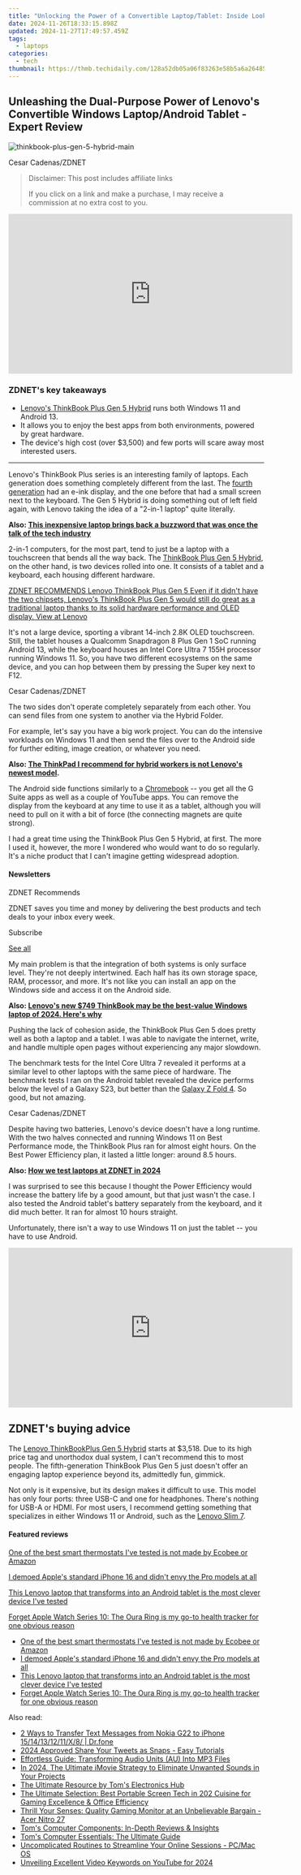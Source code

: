 ```yaml
---
title: "Unlocking the Power of a Convertible Laptop/Tablet: Inside Look at Lenovo's Innovative Creation | Analyzed"
date: 2024-11-26T18:33:15.898Z
updated: 2024-11-27T17:49:57.459Z
tags:
  - laptops
categories:
  - tech
thumbnail: https://thmb.techidaily.com/128a52db05a06f83263e58b5a6a26485493e4674a4560940aaffe08f0a59ec40.jpg
---
```


## Unleashing the Dual-Purpose Power of Lenovo's Convertible Windows Laptop/Android Tablet - Expert Review

![thinkbook-plus-gen-5-hybrid-main](https://www.zdnet.com/a/img/resize/8b550b091729ce7cb8a6af8a03a6da0889fe0762/2024/09/10/3128d548-b2d6-4094-8e0a-56065a79958a/thinkbook-plus-gen-5-hybrid-main.jpg?auto=webp&width=1280)

Cesar Cadenas/ZDNET

>  Disclaimer: This post includes affiliate links
>
>  If you click on a link and make a purchase, I may receive a commission at no extra cost to you.
>

<!-- affiliate ads begin -->
<iframe width="560" height="315" src="https://www.youtube.com/embed/6kzbT13ds3M?si=hBInu0Or-cX2ANJF&autoplay=1" title="YouTube video player" frameborder="0" allow="accelerometer; autoplay; clipboard-write; encrypted-media; gyroscope; picture-in-picture; web-share" referrerpolicy="strict-origin-when-cross-origin" allowfullscreen></iframe>
<!-- affiliate ads end -->

### ZDNET's key takeaways

* [Lenovo's ThinkBook Plus Gen 5 Hybrid](https://shop-links.co/link/?url=https%3A%2F%2Fwww.lenovo.com%2Fus%2Fen%2Fp%2Flaptops%2Fthinkbook%2Fthinkbook-plus%2Flenovo-thinkbook-plus-gen-5-hybrid-14-inch-station-and-tab%2Flen101b0047&publisher_slug=itechdaily19598&exclusive=1) runs both Windows 11 and Android 13.
* It allows you to enjoy the best apps from both environments, powered by great hardware.
* The device's high cost (over $3,500) and few ports will scare away most interested users.

---

Lenovo's ThinkBook Plus series is an interesting family of laptops. Each generation does something completely different from the last. The [fourth generation](https://www.zdnet.com/article/lenovos-new-thinkbook-plus-is-the-most-interesting-2-in-1-laptop-ive-used-all-year/) had an e-ink display, and the one before that had a small screen next to the keyboard. The Gen 5 Hybrid is doing something out of left field again, with Lenovo taking the idea of a "2-in-1 laptop" quite literally.

**Also: [This inexpensive laptop brings back a buzzword that was once the talk of the tech industry](https://www.zdnet.com/article/this-inexpensive-laptop-brings-back-a-buzzword-that-was-once-the-talk-of-the-tech-industry/)**

2-in-1 computers, for the most part, tend to just be a laptop with a touchscreen that bends all the way back. The [ThinkBook Plus Gen 5 Hybrid](https://shop-links.co/link/?url=https%3A%2F%2Fwww.lenovo.com%2Fus%2Fen%2Fp%2Flaptops%2Fthinkbook%2Fthinkbook-plus%2Flenovo-thinkbook-plus-gen-5-hybrid-14-inch-station-and-tab%2Flen101b0047%3F&publisher_slug=itechdaily19598&exclusive=1), on the other hand, is two devices rolled into one. It consists of a tablet and a keyboard, each housing different hardware.

[ZDNET RECOMMENDS Lenovo ThinkBook Plus Gen 5 Even if it didn't have the two chipsets, Lenovo's ThinkBook Plus Gen 5 would still do great as a traditional laptop thanks to its solid hardware performance and OLED display. View at Lenovo](https://shop-links.co/link/?url=https%3A%2F%2Fwww.lenovo.com%2Fus%2Fen%2Fp%2Flaptops%2Fthinkbook%2Fthinkbook-plus%2Flenovo-thinkbook-plus-gen-5-hybrid-14-inch-station-and-tab%2Flen101b0047%3F&publisher_slug=itechdaily19598&exclusive=1)

It's not a large device, sporting a vibrant 14-inch 2.8K OLED touchscreen. Still, the tablet houses a Qualcomm Snapdragon 8 Plus Gen 1 SoC running Android 13, while the keyboard houses an Intel Core Ultra 7 155H processor running Windows 11\. So, you have two different ecosystems on the same device, and you can hop between them by pressing the Super key next to F12.

Cesar Cadenas/ZDNET

The two sides don't operate completely separately from each other. You can send files from one system to another via the Hybrid Folder.

For example, let's say you have a big work project. You can do the intensive workloads on Windows 11 and then send the files over to the Android side for further editing, image creation, or whatever you need. 

**Also: [The ThinkPad I recommend for hybrid workers is not Lenovo's newest model](https://www.zdnet.com/article/the-thinkpad-i-recommend-for-hybrid-workers-is-not-lenovos-newest-model/).**

The Android side functions similarly to a [Chromebook](https://www.zdnet.com/article/6-reasons-why-a-chromebook-is-the-best-laptop-for-most-anyone/) \-- you get all the G Suite apps as well as a couple of YouTube apps. You can remove the display from the keyboard at any time to use it as a tablet, although you will need to pull on it with a bit of force (the connecting magnets are quite strong).

I had a great time using the ThinkBook Plus Gen 5 Hybrid, at first. The more I used it, however, the more I wondered who would want to do so regularly. It's a niche product that I can't imagine getting widespread adoption.

#### Newsletters

ZDNET Recommends

ZDNET saves you time and money by delivering the best products and tech deals to your inbox every week.

 Subscribe

[See all](https://www.zdnet.com/newsletters/)

My main problem is that the integration of both systems is only surface level. They're not deeply intertwined. Each half has its own storage space, RAM, processor, and more. It's not like you can install an app on the Windows side and access it on the Android side.

**Also: [Lenovo's new $749 ThinkBook may be the best-value Windows laptop of 2024\. Here's why](https://www.zdnet.com/article/lenovos-new-749-ideapad-may-be-the-best-value-windows-laptop-of-2024-heres-why/)**

Pushing the lack of cohesion aside, the ThinkBook Plus Gen 5 does pretty well as both a laptop and a tablet. I was able to navigate the internet, write, and handle multiple open pages without experiencing any major slowdown.

The benchmark tests for the Intel Core Ultra 7 revealed it performs at a similar level to other laptops with the same piece of hardware. The benchmark tests I ran on the Android tablet revealed the device performs below the level of a Galaxy S23, but better than the [Galaxy Z Fold 4](https://www.zdnet.com/article/samsung-galaxy-z-fold-4-review/). So good, but not amazing.

Cesar Cadenas/ZDNET

Despite having two batteries, Lenovo's device doesn't have a long runtime. With the two halves connected and running Windows 11 on Best Performance mode, the ThinkBook Plus ran for almost eight hours. On the Best Power Efficiency plan, it lasted a little longer: around 8.5 hours.

**Also: [How we test laptops at ZDNET in 2024](https://www.zdnet.com/article/how-we-test-laptops/)**

I was surprised to see this because I thought the Power Efficiency would increase the battery life by a good amount, but that just wasn't the case. I also tested the Android tablet's battery separately from the keyboard, and it did much better. It ran for almost 10 hours straight.

Unfortunately, there isn't a way to use Windows 11 on just the tablet -- you have to use Android.

<!-- affiliate ads begin -->
<iframe width="560" height="315" src="https://www.youtube.com/embed/oeSN3u4fO9M?si=Ua3Hzcil6u6akDgY&autoplay=1" title="YouTube video player" frameborder="0" allow="accelerometer; autoplay; clipboard-write; encrypted-media; gyroscope; picture-in-picture; web-share" referrerpolicy="strict-origin-when-cross-origin" allowfullscreen></iframe>
<!-- affiliate ads end -->

## ZDNET's buying advice

The [Lenovo ThinkBookPlus Gen 5 Hybrid](https://shop-links.co/link/?url=https%3A%2F%2Fwww.lenovo.com%2Fus%2Fen%2Fp%2Flaptops%2Fthinkbook%2Fthinkbook-plus%2Flenovo-thinkbook-plus-gen-5-hybrid-14-inch-station-and-tab%2Flen101b0047&publisher_slug=itechdaily19598&exclusive=1) starts at $3,518\. Due to its high price tag and unorthodox dual system, I can't recommend this to most people. The fifth-generation ThinkBook Plus Gen 5 just doesn't offer an engaging laptop experience beyond its, admittedly fun, gimmick.

Not only is it expensive, but its design makes it difficult to use. This model has only four ports: three USB-C and one for headphones. There's nothing for USB-A or HDMI. For most users, I recommend getting something that specializes in either Windows 11 or Android, such as the [Lenovo Slim 7](https://www.zdnet.com/article/this-lenovo-laptop-impressed-me-with-two-quintessential-features-for-power-users/).

#### Featured reviews

[One of the best smart thermostats I've tested is not made by Ecobee or Amazon](https://www.zdnet.com/article/one-of-the-best-smart-thermostats-ive-tested-is-not-made-by-ecobee-or-amazon/ "One of the best smart thermostats I've tested is not made by Ecobee or Amazon")

[I demoed Apple's standard iPhone 16 and didn't envy the Pro models at all](https://www.zdnet.com/article/why-im-recommending-the-standard-iphone-16-over-the-pro-this-year-and-im-not-alone/ "I demoed Apple's standard iPhone 16 and didn't envy the Pro models at all")

[This Lenovo laptop that transforms into an Android tablet is the most clever device I've tested](https://www.zdnet.com/article/i-tested-lenovos-windows-laptop-that-doubles-as-an-android-tablet-and-it-has-so-much-potential/ "This Lenovo laptop that transforms into an Android tablet is the most clever device I've tested")

[Forget Apple Watch Series 10: The Oura Ring is my go-to health tracker for one obvious reason](https://www.zdnet.com/article/forget-apple-watch-series-10-the-oura-ring-is-my-go-to-health-tracker-for-one-obvious-reason/ "Forget Apple Watch Series 10: The Oura Ring is my go-to health tracker for one obvious reason")

* [One of the best smart thermostats I've tested is not made by Ecobee or Amazon](https://www.zdnet.com/article/one-of-the-best-smart-thermostats-ive-tested-is-not-made-by-ecobee-or-amazon/ "One of the best smart thermostats I've tested is not made by Ecobee or Amazon")
* [I demoed Apple's standard iPhone 16 and didn't envy the Pro models at all](https://www.zdnet.com/article/why-im-recommending-the-standard-iphone-16-over-the-pro-this-year-and-im-not-alone/ "I demoed Apple's standard iPhone 16 and didn't envy the Pro models at all")
* [This Lenovo laptop that transforms into an Android tablet is the most clever device I've tested](https://www.zdnet.com/article/i-tested-lenovos-windows-laptop-that-doubles-as-an-android-tablet-and-it-has-so-much-potential/ "This Lenovo laptop that transforms into an Android tablet is the most clever device I've tested")
* [Forget Apple Watch Series 10: The Oura Ring is my go-to health tracker for one obvious reason](https://www.zdnet.com/article/forget-apple-watch-series-10-the-oura-ring-is-my-go-to-health-tracker-for-one-obvious-reason/ "Forget Apple Watch Series 10: The Oura Ring is my go-to health tracker for one obvious reason")

<ins class="adsbygoogle"
     style="display:block"
     data-ad-format="autorelaxed"
     data-ad-client="ca-pub-7571918770474297"
     data-ad-slot="1223367746"></ins>

<ins class="adsbygoogle"
     style="display:block"
     data-ad-client="ca-pub-7571918770474297"
     data-ad-slot="8358498916"
     data-ad-format="auto"
     data-full-width-responsive="true"></ins>

<span class="atpl-alsoreadstyle">Also read:</span>
<div><ul>
<li><a href="https://blog-min.techidaily.com/2-ways-to-transfer-text-messages-from-nokia-g22-to-iphone-1514131211x8-drfone-by-drfone-transfer-from-android-transfer-from-android/"><u>2 Ways to Transfer Text Messages from Nokia G22 to iPhone 15/14/13/12/11/X/8/ | Dr.fone</u></a></li>
<li><a href="https://twitter-videos.techidaily.com/2024-approved-share-your-tweets-as-snaps-easy-tutorials/"><u>2024 Approved Share Your Tweets as Snaps - Easy Tutorials</u></a></li>
<li><a href="https://win-able.techidaily.com/effortless-guide-transforming-audio-units-au-into-mp3-files/"><u>Effortless Guide: Transforming Audio Units (AU) Into MP3 Files</u></a></li>
<li><a href="https://audio-shaping.techidaily.com/in-2024-the-ultimate-imovie-strategy-to-eliminate-unwanted-sounds-in-your-projects/"><u>In 2024, The Ultimate iMovie Strategy to Eliminate Unwanted Sounds in Your Projects</u></a></li>
<li><a href="https://hardware-reviews.techidaily.com/the-ultimate-resource-by-toms-electronics-hub/"><u>The Ultimate Resource by Tom's Electronics Hub</u></a></li>
<li><a href="https://hardware-reviews.techidaily.com/the-ultimate-selection-best-portable-screen-tech-in-202-cuisine-for-gaming-excellence-and-office-efficiency/"><u>The Ultimate Selection: Best Portable Screen Tech in 202 Cuisine for Gaming Excellence & Office Efficiency</u></a></li>
<li><a href="https://hardware-reviews.techidaily.com/thrill-your-senses-quality-gaming-monitor-at-an-unbelievable-bargain-acer-nitro-27/"><u>Thrill Your Senses: Quality Gaming Monitor at an Unbelievable Bargain - Acer Nitro 27</u></a></li>
<li><a href="https://hardware-reviews.techidaily.com/toms-computer-components-in-depth-reviews-and-insights/"><u>Tom's Computer Components: In-Depth Reviews & Insights</u></a></li>
<li><a href="https://hardware-reviews.techidaily.com/toms-computer-essentials-the-ultimate-guide/"><u>Tom's Computer Essentials: The Ultimate Guide</u></a></li>
<li><a href="https://visual-screen-recording.techidaily.com/uncomplicated-routines-to-streamline-your-online-sessions-pcmac-os/"><u>Uncomplicated Routines to Streamline Your Online Sessions - PC/Mac OS</u></a></li>
<li><a href="https://youtube-tips.techidaily.com/ling-excellent-video-keywords-on-youtube-for-2024/"><u>Unveiling Excellent Video Keywords on YouTube for 2024</u></a></li>
</ul></div>

